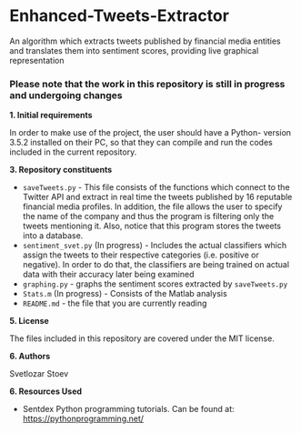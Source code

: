 # Enhanced-Tweets-Extractor
An algorithm which extracts tweets published by financial media entities and translates them into sentiment scores, providing live graphical representation

### Please note that the work in this repository is still in progress and undergoing changes

**1. Initial requirements**

In order to make use of the project, the user should have a Python- version 3.5.2 installed on their PC, so that they can compile and run the codes included in the current repository.

**3. Repository constituents**

- `saveTweets.py` - This file consists of the functions which connect to the Twitter API and extract in real time the tweets published by 16 reputable financial media profiles. In addition, the file allows the user to specify the name of the company and thus the program is filtering only the tweets mentioning it. Also, notice that this program stores the tweets into a database.
- `sentiment_svet.py` (In progress) - Includes the actual classifiers which assign the tweets to their respective categories (i.e. positive or negative). In order to do that, the classifiers are being trained on actual data with their accuracy later being examined
- `graphing.py` - graphs the sentiment scores extracted by `saveTweets.py`
- `Stats.m` (In progress) - Consists of the Matlab analysis
- `README.md` - the file that you are currently reading


**5. License**

The files included in this repository are covered under the MIT license.

**6. Authors**

Svetlozar Stoev

**6. Resources Used**
- Sentdex Python programming tutorials. Can be found at: https://pythonprogramming.net/

